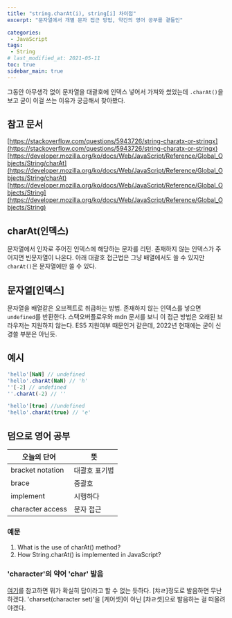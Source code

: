 ```yaml
---
title: "string.charAt(i), string[i] 차이점"
excerpt: "문자열에서 개별 문자 접근 방법, 약간의 영어 공부를 곁들인"

categories:
 - JavaScript
tags:
 - String
# last_modified_at: 2021-05-11
toc: true
sidebar_main: true
---
```


그동안 아무생각 없이 문자열을 대괄호에 인덱스 넣어서 가져와 썼었는데 `.charAt()`을 보고 굳이 이걸 쓰는 이유가 궁금해서 찾아봤다. 

## 참고 문서

[https://stackoverflow.com/questions/5943726/string-charatx-or-stringx](https://stackoverflow.com/questions/5943726/string-charatx-or-stringx)
[https://developer.mozilla.org/ko/docs/Web/JavaScript/Reference/Global_Objects/String/charAt](https://developer.mozilla.org/ko/docs/Web/JavaScript/Reference/Global_Objects/String/charAt)
[https://developer.mozilla.org/ko/docs/Web/JavaScript/Reference/Global_Objects/String](https://developer.mozilla.org/ko/docs/Web/JavaScript/Reference/Global_Objects/String)

## charAt(인덱스)

문자열에서 인자로 주어진 인덱스에 해당하는 문자를 리턴. 존재하지 않는 인덱스가 주어지면 빈문자열이 나온다. 아래 대괄호 접근법은 그냥 배열에서도 쓸 수 있지만 `charAt()`은 문자열에만 쓸 수 있다. 

## 문자열[인덱스]

문자열을 배열같은 오브젝트로 취급하는 방법. 존재하지 않는 인덱스를 넣으면 `undefined`를 반환한다. 스택오버플로우와 mdn 문서를 보니 이 접근 방법은 오래된 브라우저는 지원하지 않는다. ES5 지원여부 때문인거 같은데, 2022년 현재에는 굳이 신경쓸 부분은 아닌듯. 

## 예시

```javascript
'hello'[NaN] // undefined
'hello'.charAt(NaN) // 'h'
''[-2] // undefined
''.charAt(-2) // ''

'hello'[true] //undefined
'hello'.charAt(true) // 'e'
```

## 덤으로 영어 공부

| 오늘의 단어 | 뜻 |
| --- | --- |
| bracket notation | 대괄호 표기법 |
| brace | 중괄호 |
| implement | 시행하다 |
| character access | 문자 접근 |

### 예문
1. What is the use of charAt() method?
2. How String.charAt() is implemented in JavaScript?

### 'character'의 약어 'char' 발음

[여기](https://english.stackexchange.com/questions/60154/how-to-pronounce-the-programmers-abbreviation-char)를 참고하면 뭐가 확실히 답이라고 할 수 없는 듯하다. [챠ㄹ]정도로 발음하면 무난하겠다. 
'charset(character set)'을 [케어셋]이 아닌 [챠ㄹ셋]으로 발음하는 걸 떠올려야겠다. 
